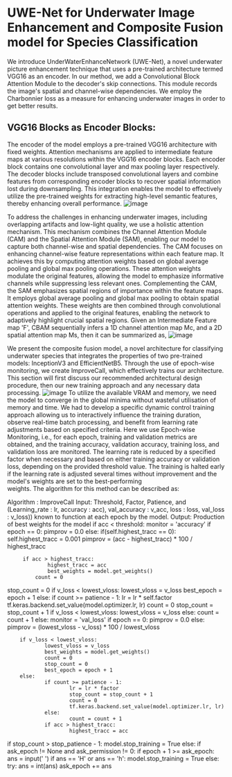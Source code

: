# UWE-Net for Underwater Image Enhancement and Composite Fusion model for Species Classification
We introduce UnderWaterEnhanceNetwork (UWE-Net), a novel underwater picture 
enhancement technique that uses a pre-trained architecture termed VGG16 as an encoder. In 
our method, we add a Convolutional Block Attention Module to the decoder's skip 
connections. This module records the image's spatial and channel-wise dependencies. We 
employ the Charbonnier loss as a measure for enhancing underwater images in order to get 
better results.

## VGG16 Blocks as Encoder Blocks: 
The encoder of the model employs a pre-trained 
VGG16 architecture with fixed weights. Attention mechanisms are applied to intermediate 
feature maps at various resolutions within the VGG16 encoder blocks. Each encoder block 
contains one convolutional layer and max pooling layer respectively. The decoder blocks 
include transposed convolutional layers and combine features from corresponding encoder 
blocks to recover spatial information lost during downsampling. This integration enables the 
model to effectively utilize the pre-trained weights for extracting high-level semantic 
features, thereby enhancing overall performance. 
      ![image](https://github.com/user-attachments/assets/cd506fde-a6b0-4a5f-9643-4b072422c246)

To address the challenges in enhancing 
underwater images, including overlapping artifacts and low-light quality, we use a holistic 
attention mechanism. This mechanism combines the Channel Attention 
Module (CAM) and the Spatial Attention Module (SAM), enabling our model to capture 
both channel-wise and spatial dependencies. The CAM focuses on enhancing channel-wise 
feature representations within each feature map. It achieves this by computing attention 
weights based on global average pooling and global max pooling operations. These attention 
weights modulate the original features, allowing the model to emphasize informative 
channels while suppressing less relevant ones. 
Complementing the CAM, the SAM emphasizes spatial regions of importance within 
the feature maps. It employs global average pooling and global max pooling to obtain spatial 
attention weights. These weights are then combined through convolutional operations and 
applied to the original features, enabling the network to adaptively highlight crucial spatial 
regions. Given an Intermediate Feature map 'F', CBAM sequentially infers a 1D channel attention
map Mc, and a 2D spatial attention map Ms, then it can be summarized as, 
  ![image](https://github.com/user-attachments/assets/5b26567a-be34-4510-8405-0279f77ff684)

We present the composite fusion model, a novel architecture for classifying underwater 
species that integrates the properties of two pre-trained models: InceptionV3 and 
EfficientNetB5. Through the use of epoch-wise monitoring, we create ImproveCall, which 
effectively trains our architecture. This section will first discuss our recommended 
architectural design procedure, then our new training approach and any necessary data 
processing.
       ![image](https://github.com/user-attachments/assets/c2b80c60-f11d-4bd0-8473-ba763e934bc3)
To utilize the available VRAM and memory, we need the model to converge in the global 
minima without wasteful utilisation of memory and time. We had to develop a specific 
dynamic control training approach allowing us to interactively influence the training 
duration, observe real-time batch processing, and benefit from learning rate adjustments 
based on specified criteria. Here we use Epoch-wise Monitoring, i.e., for each epoch, 
training and validation metrics are obtained, and the training accuracy, validation accuracy, 
training loss, and validation loss are monitored. The learning rate is reduced by a specified 
factor when necessary and based on either training accuracy or validation loss, depending on 
the provided threshold value. The training is halted early if the learning rate is adjusted 
several times without improvement and the model's weights are set to the best-performing  
weights. The algorithm for this method can be described as:

Algorithm : ImproveCall 
Input: Threshold, Factor, Patience, and (Learning_rate : lr, accuracy : acc), val_accuracy : 
v_acc, loss : loss, val_loss : v_loss)) known to function at each epoch by the model. 
Output: Production of best weights for the model 
if acc < threshold: 
      monitor = 'accuracy' 
if epoch == 0: 
      pimprov = 0.0 
else: 
    if(self.highest_tracc == 0): 
          self.highest_tracc = 0.001 
                 pimprov = (acc - highest_tracc) * 100 / highest_tracc 
 
         if acc > highest_tracc: 
                 highest_tracc = acc 
                 best_weights = model.get_weights() 
             count = 0 
   stop_count = 0 
                 if v_loss < lowest_vloss: 
                         lowest_vloss = v_loss 
                 best_epoch = epoch + 1 
         else: 
                 if count >= patience - 1: 
                         lr = lr * self.factor 
                         tf.keras.backend.set_value(model.optimizer.lr, lr) 
                         count = 0 
                         stop_count = stop_count + 1 
                         if v_loss < lowest_vloss: 
                                 lowest_vloss = v_loss 
                 else: 
                         count = count + 1 
else: 
        monitor = 'val_loss' 
        if epoch == 0: 
                pimprov = 0.0 
        else: 
                pimprov = (lowest_vloss - v_loss) * 100 / lowest_vloss 
 
        if v_loss < lowest_vloss: 
                lowest_vloss = v_loss 
                best_weights = model.get_weights() 
                count = 0 
                stop_count = 0 
                best_epoch = epoch + 1 
        else: 
                if count >= patience - 1: 
                        lr = lr * factor 
                        stop_count = stop_count + 1 
                        count = 0 
                        tf.keras.backend.set_value(model.optimizer.lr, lr) 
                else: 
                        count = count + 1 
                if acc > highest_tracc: 
                        highest_tracc = acc 
 
if stop_count > stop_patience - 1: 
        model.stop_training = True 
else: 
        if ask_epoch != None and ask_permission != 0: 
                if epoch + 1 >= ask_epoch: 
                        ans = input(' ') 
                        if ans == 'H' or ans == 'h': 
                                 model.stop_training = True 
                else: 
                         try: 
                                 ans = int(ans) 
                                 ask_epoch += ans

